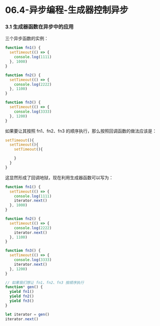 # 06.4-异步编程-生成器控制异步

### 3.1 生成器函数在异步中的应用

三个异步函数的实例：

```js
function fn1() {
  setTimeout(() => {
    console.log(1111)
  }, 1000)
}

function fn2() {
  setTimeout(() => {
    console.log(2222)
  }, 1100)
}

function fn3() {
  setTimeout(() => {
    console.log(3333)
  }, 1200)
}
```

如果要让其按照 fn1、fn2、fn3 的顺序执行，那么按照回调函数的做法应该是：

```js
setTimeout(){
  setTimeout(){
    setTimeout(){

    }
  }
}
```

这显然形成了回调地狱，现在利用生成器函数可以写为：

```js
function fn1() {
  setTimeout(() => {
    console.log(1111)
    iterator.next()
  }, 1000)
}

function fn2() {
  setTimeout(() => {
    console.log(2222)
    iterator.next()
  }, 1100)
}

function fn3() {
  setTimeout(() => {
    console.log(3333)
    iterator.next()
  }, 1200)
}

// 如果我们想让 fn1、fn2、fn3 按顺序执行
function* gen() {
  yield fn1()
  yield fn2()
  yield fn3()
}

let iterator = gen()
iterator.next()
```
